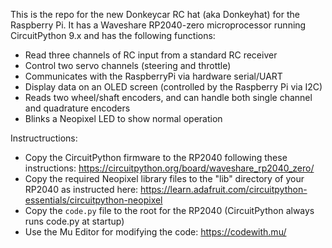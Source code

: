 This is the repo for the new Donkeycar RC hat (aka Donkeyhat) for the Raspberry Pi. It has a Waveshare RP2040-zero microprocessor running CircuitPython 9.x and has the following functions:

* Read three channels of RC input from a standard RC receiver
* Control two servo channels (steering and throttle)
* Communicates with the RaspberryPi via hardware serial/UART
* Display data on an OLED screen (controlled by the Raspberry Pi via I2C)
* Reads two wheel/shaft encoders, and can handle both single channel and quadrature encoders
* Blinks a Neopixel LED to show normal operation


Instructructions:
* Copy the CircuitPython firmware to the RP2040 following these instructions: https://circuitpython.org/board/waveshare_rp2040_zero/
* Copy the required Neopixel library files to the "lib" directory of your RP2040 as instructed here: https://learn.adafruit.com/circuitpython-essentials/circuitpython-neopixel
* Copy the `code.py` file to the root for the RP2040 (CircuitPython always runs code.py at startup)
* Use the Mu Editor for modifying the code: https://codewith.mu/
